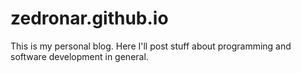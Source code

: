 zedronar.github.io
==================

This is my personal blog. Here I'll post stuff about programming and software development in general.
